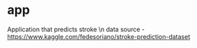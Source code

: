 # app

Application that predicts stroke \n
data source - https://www.kaggle.com/fedesoriano/stroke-prediction-dataset
